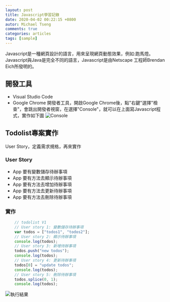 ```yaml
---
layout: post
title: Javascript學習記錄
date: 2020-04-02 00:22:15 +0800
autor: Michael Tseng
comments: true
categories: articles
tags: [sample]
---
```


Javascript是一種網頁設計的語言，用來呈現網頁動態效果，例如:跑馬燈。Javascript與Java是完全不同的語言，Javascript是由Netscape 工程師Brendan Eich所發明的。

## 開發工具
* Visual Studio Code
* Google Chrome 開發者工具，開啟Google Chrome後，點"右鍵"選擇"檢查"，會跳出開發者視窗，在選擇"Console"，就可以在上面寫Javascript程式，實作如下圖
![Console](https://i.imgur.com/LHARnDp.png)

## Todolist專案實作
User Story，定義需求規格，再來實作
### User Story
* App 要有變數儲存待辦事項
* App 要有方法去顯示待辦事項
* App 要有方法去增加待辦事項
* App 要有方法去更新待辦事項
* App 要有方法去刪除待辦事項

### 實作
```javascript
    // todolist V1
    // User story 1: 變數儲存待辦事項
    var todos = ["todos1", "todos2"];
    // User story 2: 顯示待辦事項
    console.log(todos);
    // User story 3: 新增待辦事項
    todos.push("new todos");
    console.log(todos);
    // User story 4: 更新待辦事項
    todos[0] = "update todos";
    console.log(todos);
    // User story 5: 刪除待辦事項
    todos.splice(0, 1);
    console.log(todos);
```
![執行結果](https://i.imgur.com/NRN1b9B.png)